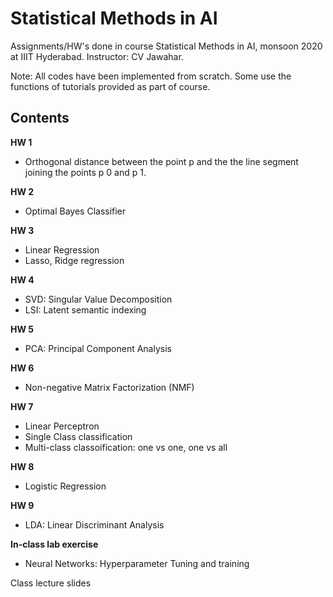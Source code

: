 # Statistical Methods in AI

Assignments/HW's done in course Statistical Methods in AI, monsoon 2020 at IIIT Hyderabad.
Instructor: CV Jawahar.

Note: All codes have been implemented from scratch. Some use the functions of tutorials provided as part of course. 

## Contents
**HW 1** 
* Orthogonal distance between the point p and the the line
segment joining the points p 0 and p 1.

**HW 2**
* Optimal Bayes Classifier

**HW 3**
* Linear Regression
* Lasso, Ridge regression

**HW 4**
* SVD: Singular Value Decomposition
* LSI: Latent semantic indexing

**HW 5**
* PCA: Principal Component Analysis

**HW 6**
* Non-negative Matrix Factorization (NMF)

**HW 7**
* Linear Perceptron
 * Single Class classification
 * Multi-class classoification: one vs one, one vs all
 
**HW 8**
* Logistic Regression

**HW 9**
* LDA: Linear Discriminant Analysis

**In-class lab exercise**
* Neural Networks: Hyperparameter Tuning and training


Class lecture slides

